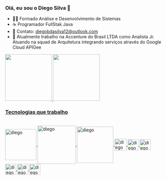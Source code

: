 ### Olá, eu sou o Diego Silva 👋


- 👨‍🎓 Formado Análise e Desenvolvimento de Sistemas
- ☕ Programador FullStak Java
- 💬 Contato: diegobdasilva12@outlook.com
- 🥷 Atualmente trabalho na Accenture do Brasil LTDA
como Analista Jr. Atuando na squad de Arquitetura integrando serviços através do Google Cloud APIGee

 <div>
  <a href="https://github.com/diegobsilva10">
  <img height = "150em" src = "https://github-readme-stats.vercel.app/api?username=diegobsilva10&show_icons=true&theme=tokyonight&include_all_commits=true&count_private=true" />
  <img height = "150em" src = "https://github-readme-stats.vercel.app/api/top-langs/?username=diegobsilva10&layout=compact&langs_count= 16& true&theme=tokyonight&include_all_commits=true&count_private=true"/>
</div>
  
<h3> Tecnologias que trabalho</h3><br>
<img align="center" alt ="diego"  width="100"  src= "https://img.shields.io/badge/Java-ED8B00?style=for-the-badge&logo=java&logoColor=white"> 
<img align="center" alt ="diego" width="123" src = "https://img.shields.io/badge/Spring-6DB33F?style=for-the-badge&logo=spring&logoColor=white"> 
<img align="center" alt ="diego"  width = "117" src = "https://img.shields.io/badge/MySQL-00000F?style=for-the-badge&logo=mysql&logoColor=white">
<img align="center" alt ="diego" height= "38" widht="3" src= "https://img.shields.io/badge/JavaScript-323330?style=for-the-badge&logo=javascript&logoColor=F7DF1E">
<img align="center" alt ="diego" height="35" widht="100" src= "https://img.shields.io/badge/HTML5-E34F26?style=for-the-badge&logo=html5&logoColor=white">
<img align="center" alt ="diego" height="35" widht="100" src="https://img.shields.io/badge/CSS3-1572B6?style=for-the-badge&logo=css3&logoColor=white">
<img align="center" alt ="diego" height="35"  widht="45" src= "https://img.shields.io/badge/Angular-DD0031?style=for-the-badge&logo=angular&logoColor=white">
 <img align="center" alt="diego" height="35" widht="45" src= "https://img.shields.io/badge/Kotlin-0095D5?&style=for-the-badge&logo=kotlin&logoColor=white">
 <img align ="center" alt="diego" height="35" widht="45" src="https://img.shields.io/badge/Android-3DDC84?style=for-the-badge&logo=android&logoColor=white">

